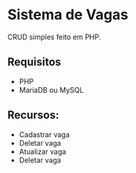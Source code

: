 # Sistema de Vagas

CRUD simples feito em PHP.

## Requisitos
- PHP
- MariaDB ou MySQL


## Recursos:
- Cadastrar vaga
- Deletar vaga
- Atualizar vaga
- Deletar vaga